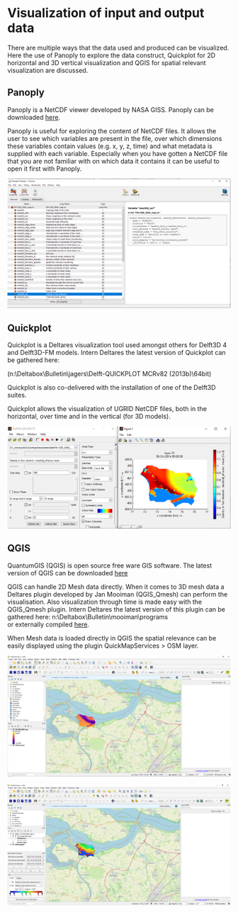 # Visualization of input and output data

There are multiple ways that the data used and produced can be visualized. Here the use of Panoply to explore the data construct, Quickplot for 2D horizontal and 3D vertical visualization and QGIS for spatial relevant visualization are discussed.


## Panoply

Panoply is a NetCDF viewer developed by NASA GISS. Panoply can be downloaded [here](https://www.giss.nasa.gov/tools/panoply/).

Panoply is useful for exploring the content of NetCDF files. It allows the user to see which variables are present in the file, over which dimensions these variables contain values (e.g. x, y, z, time) and what metadata is supplied with each variable. Especially when you have gotten a NetCDF file that you are not familiar with on which data it contains it can be useful to open it first with Panoply.

![Panoply](/assets/images/3_netcdf.png "The FM-VZM_0000_map.nc opened in Panoply. The variable “mesh2d_sa1” (Salinity) has been selected for viewing. On the right hand-side the metadata attached to this variable is visible, among which the first line showing that this variable has values allocated to 3 dimensions (time, mesh2d_nFaces and mesh2d_nLayers).")

## Quickplot
Quickplot is a Deltares visualization tool used amongst others for Delft3D 4 and Delft3D-FM models. Intern Deltares the latest version of Quickplot can be gathered here:

(n:\Deltabox\Bulletin\jagers\Delft-QUICKPLOT MCRv82 (2013b)\64bit\)

Quickplot is also co-delivered with the installation of one of the Delft3D suites. 

Quickplot allows the visualization of UGRID NetCDF files, both in the horizontal, over time and in the vertical (for 3D models). 

![Quickplot](/assets/images/3_quickplot.png "The FM-VZM_0000_map.nc opened in Quickplot. The variable “Salinity” (mesh2d_sa1) has been selected for viewing. On the left hand side the selection of time period (Time Step=150) and the toplayer is shown (K=22). On the right hand-side the values attached to this variable are visible.")

## QGIS
QuantumGIS (QGIS) is open source free ware GIS software. The latest version of QGIS can be downloaded [here](https://www.qgis.org/en/site/forusers/download.html)

QGIS can handle 2D Mesh data directly. When it comes to 3D mesh data a Deltares plugin developed by Jan Mooiman (QGIS_Qmesh) can perform the visualisation. Also visualization through time is made easy with the QGIS_Qmesh plugin. Intern Deltares the latest version of this plugin can be gathered here:
n:\Deltabox\Bulletin\mooiman\programs\
or externally compiled [here](https://github.com/Deltares/qgis_umesh).

When Mesh data is loaded directly in QGIS the spatial relevance can be easily displayed using the plugin QuickMapServices > OSM layer.

![QGIS](/assets/images/3_qgis.png "The FM-VZM_0000_map.nc opened in QGIS through the “Add mdal layer” function. The variable “Bed level” (mesh2d_flowelem_bl) has been selected for viewing. As background for spatial relevance the OSM layer of QuickMapServices is used. The test file is a part of the Volkerak-Zoom Lake model in the Netherlands.")


![QMESH](/assets/images/3_qgis_qmesh.png "The FM-VZM_0000_map.nc opened in QGIS through the QGIS_Qmesh plugin. The variable “Salinity” (mesh2d_sa1)  has been selected for viewing and the top layer (Layer=22) is shown on a specific time step. As background for spatial relevance the OSM layer of QuickMapServices is used. The test file is a part of the Volkerak-Zoom Lake model in the Netherlands.")




